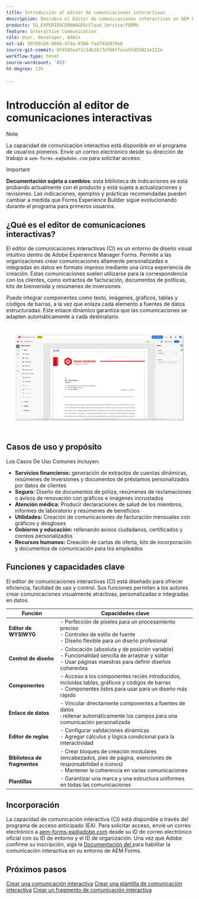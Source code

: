 ```yaml
---
title: Introducción al editor de comunicaciones interactivas
description: Descubra el Editor de comunicaciones interactivas en AEM Forms. Conozca las funciones clave, los pasos de incorporación y los casos de uso reales para crear comunicaciones dinámicas y personalizadas.
products: SG_EXPERIENCEMANAGER/Cloud Service/FORMS
feature: Interactive Communication
role: User, Developer, Admin
exl-id: 50709c68-8666-47da-8788-fad793d870e6
source-git-commit: 9f4585ea71c1db2617e7b8ffece5fd55021e222e
workflow-type: tm+mt
source-wordcount: '453'
ht-degree: 13%

---
```



# Introducción al editor de comunicaciones interactivas

>[!NOTE]
>
> La capacidad de comunicación interactiva está disponible en el programa de usuarios pioneros. Envíe un correo electrónico desde su dirección de trabajo a `aem-forms-ea@adobe.com` para solicitar acceso.

>[!IMPORTANT]
>
> **Documentación sujeta a cambios**: esta biblioteca de indicaciones se está probando actualmente con el producto y está sujeta a actualizaciones y revisiones. Las indicaciones, ejemplos y prácticas recomendadas pueden cambiar a medida que Forms Experience Builder sigue evolucionando durante el programa para primeros usuarios.

## ¿Qué es el editor de comunicaciones interactivas?

El editor de comunicaciones interactivas (CI) es un entorno de diseño visual intuitivo dentro de Adobe Experience Manager Forms. Permite a las organizaciones crear comunicaciones altamente personalizadas e integradas en datos en formato impreso mediante una única experiencia de creación. Estas comunicaciones suelen utilizarse para la correspondencia con los clientes, como extractos de facturación, documentos de políticas, kits de bienvenida y resúmenes de inversiones.

Puede integrar componentes como texto, imágenes, gráficos, tablas y códigos de barras, a la vez que enlaza cada elemento a fuentes de datos estructuradas. Este enlace dinámico garantiza que las comunicaciones se adapten automáticamente a cada destinatario.

![Buscar documento CI](/help/forms/interactive-communication/assets/introimg.png)

## Casos de uso y propósito

Los Casos De Uso Comunes Incluyen:

* **Servicios financieros:** generación de extractos de cuentas dinámicas, resúmenes de inversiones y documentos de préstamos personalizados por datos de clientes
* **Seguro:** Diseño de documentos de póliza, resúmenes de reclamaciones o avisos de renovación con gráficos e imágenes incrustados
* **Atención médica:** Producir declaraciones de salud de los miembros, informes de laboratorio y resúmenes de beneficios
* **Utilidades:** Creación de comunicaciones de facturación mensuales con gráficos y desgloses
* **Gobierno y educación:** rellenando avisos ciudadanos, certificados y correos personalizados
* **Recursos humanos:** Creación de cartas de oferta, kits de incorporación y documentos de comunicación para los empleados

## Funciones y capacidades clave

El editor de comunicaciones interactivas (CI) está diseñado para ofrecer eficiencia, facilidad de uso y control. Sus funciones permiten a los autores crear comunicaciones visualmente atractivas, personalizadas e integradas en datos.

| **Función** | **Capacidades clave** |
|--------------------------------------|---------------------------------------------------------------------------------------|
| **Editor de WYSIWYG** | - Perfección de píxeles para un procesamiento preciso <br> - Controles de estilo de fuente <br> - Diseño flexible para un diseño profesional |
| **Control de diseño** | - Colocación (absoluta y de posición variable) <br> - Funcionalidad sencilla de arrastrar y soltar <br> - Usar páginas maestras para definir diseños coherentes |
| **Componentes** | - Acceso a los componentes recién introducidos, incluidas tablas, gráficos y códigos de barras <br> - Componentes listos para usar para un diseño más rápido |
| **Enlace de datos** | - Vincular directamente componentes a fuentes de datos <br>: rellenar automáticamente los campos para una comunicación personalizada |
| **Editor de reglas** | - Configurar validaciones dinámicas <br> - Agregar cálculos y lógica condicional para la interactividad |
| **Biblioteca de fragmentos** | - Crear bloques de creación modulares (encabezados, pies de página, exenciones de responsabilidad e iconos) <br> - Mantener la coherencia en varias comunicaciones |
| **Plantillas** | - Garantizar una marca y una estructura uniformes en todas las comunicaciones |

## Incorporación

La capacidad de comunicación interactiva (CI) está disponible a través del programa de acceso anticipado (EA). Para solicitar acceso, envíe un correo electrónico a [aem-forms-ea@adobe.com](mailto:aem-forms-ea@adobe.com) desde su ID de correo electrónico oficial con su ID de entorno y el ID de organización. Una vez que Adobe confirme su inscripción, siga la [Documentación del &#x200B;](/help/forms/setup-forms-cloud-service.md) para habilitar la comunicación interactiva en su entorno de AEM Forms.

## Próximos pasos

[Crear una comunicación interactiva](/help/forms/interactive-communication/create-interactive-communication.md)
[Crear una plantilla de comunicación interactiva](/help/forms/interactive-communication/create-interactive-communication-template.md)
[Crear un fragmento de comunicación interactiva](/help/forms/interactive-communication/create-interactive-communication-fragment.md)

<!-- 
## Where to Find IC Documentation, Samples, and Tutorials

Whether you're just getting started or looking to build complex communications, Adobe offers extensive learning resources:
[Note: we'll add resources afterwards, below is just the format]

* Official Documentation:

[Create your first interactive communication]()
AEM Forms Interactive Communication Guide

* Tutorials & Videos:
Visit Adobe Experience League and explore the "Forms" section for step-by-step videos and use-case-based tutorials.
-->
